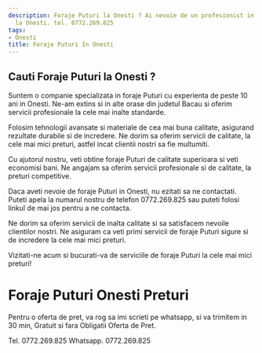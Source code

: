 ```yaml
---
description: Foraje Puturi la Onesti ? Ai nevoie de un profesionist in Foraje Puturi
  la Onesti. tel. 0772.269.825
tags:
- Onesti
title: Foraje Puturi In Onesti
---
```



## Cauti Foraje Puturi la Onesti ?

Suntem o companie specializata in foraje Puturi cu experienta de peste 10 ani in Onesti. Ne-am extins si in alte orase din judetul Bacau si oferim servicii profesionale la cele mai inalte standarde. 

Folosim tehnologii avansate si materiale de cea mai buna calitate, asigurand rezultate durabile si de incredere. Ne dorim sa oferim servicii de calitate, la cele mai mici preturi, astfel incat clientii nostri sa fie multumiti. 

Cu ajutorul nostru, veti obtine foraje Puturi de calitate superioara si veti economisi bani. Ne angajam sa oferim servicii profesionale si de calitate, la preturi competitive. 

Daca aveti nevoie de foraje Puturi in Onesti, nu ezitati sa ne contactati. Puteti apela la numarul nostru de telefon 0772.269.825 sau puteti folosi linkul de mai jos pentru a ne contacta. 

Ne dorim sa oferim servicii de inalta calitate si sa satisfacem nevoile clientilor nostri. Ne asiguram ca veti primi servicii de foraje Puturi sigure si de incredere la cele mai mici preturi. 

Vizitati-ne acum si bucurati-va de serviciile de foraje Puturi la cele mai mici preturi! 

<Link>

# Foraje Puturi Onesti Preturi
Pentru o oferta de pret, va rog sa imi scrieti pe whatsapp, si va trimitem in 30 min, Gratuit si fara Obligatii Oferta de Pret.

Tel. 0772.269.825
Whatsapp. 0772.269.825